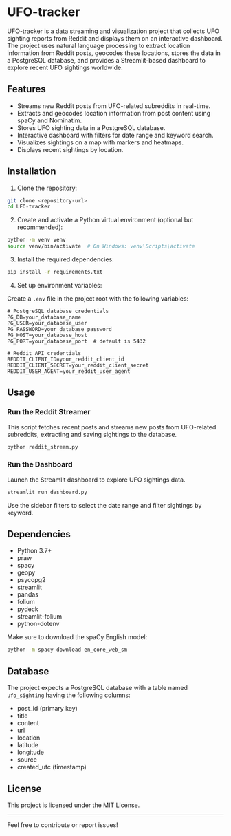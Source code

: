 # UFO-tracker

UFO-tracker is a data streaming and visualization project that collects UFO sighting reports from Reddit and displays them on an interactive dashboard. The project uses natural language processing to extract location information from Reddit posts, geocodes these locations, stores the data in a PostgreSQL database, and provides a Streamlit-based dashboard to explore recent UFO sightings worldwide.

## Features

- Streams new Reddit posts from UFO-related subreddits in real-time.
- Extracts and geocodes location information from post content using spaCy and Nominatim.
- Stores UFO sighting data in a PostgreSQL database.
- Interactive dashboard with filters for date range and keyword search.
- Visualizes sightings on a map with markers and heatmaps.
- Displays recent sightings by location.

## Installation

1. Clone the repository:

```bash
git clone <repository-url>
cd UFO-tracker
```

2. Create and activate a Python virtual environment (optional but recommended):

```bash
python -m venv venv
source venv/bin/activate  # On Windows: venv\Scripts\activate
```

3. Install the required dependencies:

```bash
pip install -r requirements.txt
```

4. Set up environment variables:

Create a `.env` file in the project root with the following variables:

```env
# PostgreSQL database credentials
PG_DB=your_database_name
PG_USER=your_database_user
PG_PASSWORD=your_database_password
PG_HOST=your_database_host
PG_PORT=your_database_port  # default is 5432

# Reddit API credentials
REDDIT_CLIENT_ID=your_reddit_client_id
REDDIT_CLIENT_SECRET=your_reddit_client_secret
REDDIT_USER_AGENT=your_reddit_user_agent
```

## Usage

### Run the Reddit Streamer

This script fetches recent posts and streams new posts from UFO-related subreddits, extracting and saving sightings to the database.

```bash
python reddit_stream.py
```

### Run the Dashboard

Launch the Streamlit dashboard to explore UFO sightings data.

```bash
streamlit run dashboard.py
```

Use the sidebar filters to select the date range and filter sightings by keyword.

## Dependencies

- Python 3.7+
- praw
- spacy
- geopy
- psycopg2
- streamlit
- pandas
- folium
- pydeck
- streamlit-folium
- python-dotenv

Make sure to download the spaCy English model:

```bash
python -m spacy download en_core_web_sm
```

## Database

The project expects a PostgreSQL database with a table named `ufo_sighting` having the following columns:

- post_id (primary key)
- title
- content
- url
- location
- latitude
- longitude
- source
- created_utc (timestamp)

## License

This project is licensed under the MIT License.

---

Feel free to contribute or report issues!
